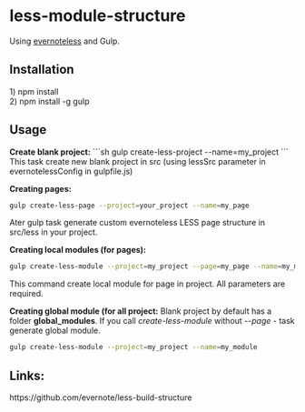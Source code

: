 <h1>less-module-structure</h1>
Using <a href="https://github.com/evernote/less-build-structure">evernoteless</a>
and Gulp.

<h2>Installation</h2>
1) npm install<br>
2) npm install -g gulp

<h2>Usage</h2>
<strong>Create blank project:</strong>
```sh
gulp create-less-project --name=my_project
```
This task create new blank project in src (using lessSrc parameter in evernotelessConfig in gulpfile.js)

<strong>Creating pages:</strong>
```sh
gulp create-less-page --project=your_project --name=my_page
```
Ater gulp task generate custom evernoteless LESS page structure in src/less in
your project.

<strong>Creating local modules (for pages):</strong>
```sh
gulp create-less-module --project=my_project --page=my_page --name=my_module
```
This command create local module for page in project. All parameters are required.

<strong>Creating global module (for all project:</strong>
Blank project by default has a folder **global_modules**. If you call
_create-less-module_ without _--page_ - task generate global module.
```sh
gulp create-less-module --project=my_project --name=my_module
```

<h2>Links:</h2>
https://github.com/evernote/less-build-structure